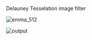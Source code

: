 Delauney Tesselation image filter


![emma_512](https://user-images.githubusercontent.com/3598240/234775629-a062dcbc-c031-401d-9ff4-a9184972dd0e.png)

![output](https://user-images.githubusercontent.com/3598240/234775999-390ee40f-3ec0-40cf-8ce2-131316b3e73a.png)

